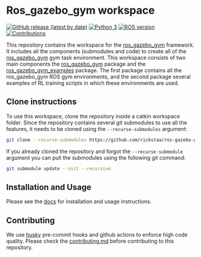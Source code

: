 # Ros\_gazebo\_gym workspace

[![GitHub release (latest by date)](https://img.shields.io/github/v/release/rickstaa/ros-gazebo-gym-ws)](https://github.com/rickstaa/ros-gazebo-gym/releases)
[![Python 3](https://img.shields.io/badge/Python-3.8%20%7C%203.7%20%7C%203.6-brightgreen)](https://www.python.org/)
[![ROS version](https://img.shields.io/badge/ROS%20versions-Noetic-brightgreen)](https://wiki.ros.org)
[![Contributions](https://img.shields.io/badge/contributions-welcome-brightgreen.svg)](https://github.com/rickstaa/ros-gazebo-gym/blob/noetic/contributing.md)

This repository contains the workspace for the [ros\_gazebo\_gym](https://github.com/rickstaa/ros-gazebo-gym) framework. It
includes all the components (submodules and code) to create
all of the [ros\_gazebo\_gym](https://github.com/rickstaa/ros-gazebo-gym) gym task environment. This workspace consists of two
main components the [ros\_gazebo\_gym](https://github.com/rickstaa/ros-gazebo-gym) package and the [ros\_gazebo\_gym\_examples](https://github.com/rickstaa/ros-gazebo-gym-examples) package. The first package contains all the ros\_gazebo\_gym ROS gym environments, and the second package several examples of RL training scripts in which these environments are used.

## Clone instructions

To use this workspace, clone the repository inside a catkin workspace folder. Since the repository contains several git submodules to use all the features, it needs to be cloned using the `--recurse-submodules` argument:

```bash
git clone --recurse-submodules https://github.com/rickstaa/ros-gazebo-gym-ws.git
```

If you already cloned the repository and forgot the `--recurse-submodule` argument you
can pull the submodules using the following git command:

```bash
git submodule update --init --recursive
```

## Installation and Usage

Please see the [docs](https://rickstaa.github.io/panda-gazebo-gym) for installation and usage instructions.

## Contributing

We use [husky](https://github.com/typicode/husky) pre-commit hooks and github actions to enforce high code quality. Please check the [contributing.md](https://github.com/rickstaa/ros-gazebo-gym/blob/noetic/contributing.md) before contributing to this repository.
